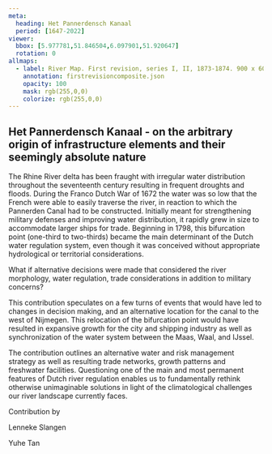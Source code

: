 ```yaml
---
meta:
  heading: Het Pannerdensch Kanaal
  period: [1647-2022]
viewer:
  bbox: [5.977781,51.846504,6.097901,51.920647]
  rotation: 0
allmaps:
  - label: River Map. First revision, series I, II, 1873-1874. 900 x 600 mm, scale 1:10,000. P. Caland. Geoplaza, VU Amsterdam.
    annotation: firstrevisioncomposite.json
    opacity: 100
    mask: rgb(255,0,0)
    colorize: rgb(255,0,0)
---
```


## Het Pannerdensch Kanaal - on the arbitrary origin of infrastructure elements and their seemingly absolute nature

The Rhine River delta has been fraught with irregular water distribution throughout the seventeenth century resulting in frequent droughts and floods. During the Franco Dutch War of 1672 the water was so low that the French were able to easily traverse the river, in reaction to which the Pannerden Canal had to be constructed. Initially meant for strengthening military defenses and improving water distribution, it rapidly grew in size to accommodate larger ships for trade. Beginning in 1798, this bifurcation point (one-third to two-thirds) became the main determinant of the Dutch water regulation system, even though it was conceived without appropriate hydrological or territorial considerations.

What if alternative decisions were made that considered the river morphology, water regulation, trade considerations in addition to military concerns?

This contribution speculates on a few turns of events that would have led to changes in decision making, and an alternative location for the canal to the west of Nijmegen. This relocation of the bifurcation point would have resulted in expansive growth for the city and shipping industry as well as synchronization of the water system between the Maas, Waal, and IJssel.

The contribution outlines an alternative water and risk management strategy as well as resulting trade networks, growth patterns and freshwater facilities. Questioning one of the main and most permanent features of Dutch river regulation enables us to fundamentally rethink otherwise unimaginable solutions in light of the climatological challenges our river landscape currently faces.

Contribution by 

Lenneke Slangen

Yuhe Tan
